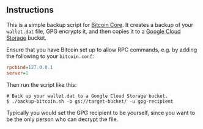 ## Instructions

This is a simple backup script
for [Bitcoin Core](https://bitcoin.org/en/download). It creates a backup of your
`wallet.dat` file, GPG encrypts it, and then copies it to
a [Google Cloud Storage](https://cloud.google.com/storage/) bucket.

Ensure that you have Bitcoin set up to allow RPC commands, e.g. by adding the
following to your `bitcoin.conf`:

```ini
rpcbind=127.0.0.1
server=1
```

Then run the script like this:

```
# Back up your wallet.dat to a Google Cloud Storage bucket.
$ ./backup-bitcoin.sh -b gs://target-bucket/ -u gpg-recipient
```

Typically you would set the GPG recipient to be yourself, since you want to be
the only person who can decrypt the file.
